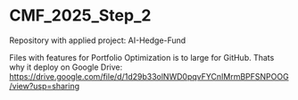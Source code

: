 # CMF_2025_Step_2
Repository with applied project: AI-Hedge-Fund

Files with features for Portfolio Optimization is to large for GitHub. Thats why it deploy on Google Drive:
https://drive.google.com/file/d/1d29b33olNWD0pqvFYCnIMrmBPFSNPOOG/view?usp=sharing
